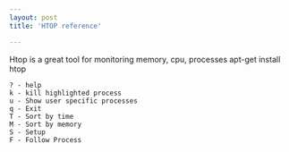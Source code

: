 ```yaml
---
layout: post
title: 'HTOP reference'

---
```



Htop is a great tool for monitoring memory, cpu, processes
 apt-get install htop 

	? - help
	k - kill highlighted process
	u - Show user specific processes
	q - Exit
	T - Sort by time
	M - Sort by memory
	S - Setup
	F - Follow Process
	
